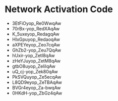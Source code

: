 # Network Activation Code
* 3EtFiOyop_Re0WwqAw
* 70rBx-yop_RedXAqAw
* K_5uxeyop_RedagqAw
* HIxGpuyop_RedaoqAw
* aXPEYeyop_Zeo7cqAw
* GhZb2-yop_Zeu7QqAw
* hUxir-yop_ZetI8qAw
* zHeYJuyop_ZetM8qAw
* gtbO8uyop_ZeliIqAw
* uQ_cj-yop_Zek80qAw
* PkSVQuyop_Ze5ecqAw
* L8QD9eyop_ZeTBAqAw
* BVGr4eyop_Za-bwqAw
* 0HKdH-yop_ZbGz4qAw